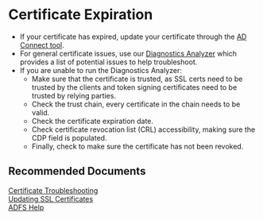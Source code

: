 <properties
	pageTitle="Certificate Expiration"
	description="AD FS certificate expiration and how to troubleshoot"
	service="microsoft.aad"
	resource="Microsoft_AAD_IAM"
	authors="billmath"
	displayOrder=""
	selfHelpType="generic"
	supportTopicIds="32615367"
	resourceTags=""
	productPesIds="16579"
	cloudEnvironments="public"
/>


# Certificate Expiration




- If your certificate has expired, update your certificate through the [AD Connect tool](https://docs.microsoft.com/azure/active-directory/hybrid/how-to-connect-fed-ssl-update).<br>
- For general certificate issues, use our [Diagnostics Analyzer](https://adfshelp.microsoft.com/DiagnosticsAnalyzer/Analyze) which provides a list of potential issues to help troubleshoot.<br>
- If you are unable to run the Diagnostics Analyzer:<br>
    *  Make sure that the certificate is trusted, as SSL certs need to be trusted by the clients and token signing certificates need to be trusted by relying parties.<br>
    * Check the trust chain, every certificate in the chain needs to be valid.
    * Check the certificate expiration date.<br>
    * Check certificate revocation list (CRL) accessibility, making sure the CDP field is populated.<br>
    * Finally, check to make sure the certificate has not been revoked.<br>

## **Recommended Documents**
[Certificate Troubleshooting](https://docs.microsoft.com/windows-server/identity/ad-fs/troubleshooting/ad-fs-tshoot-certs)<br>
[Updating SSL Certificates](https://docs.microsoft.com/azure/active-directory/hybrid/how-to-connect-fed-ssl-update)<br>
[ADFS Help](https://adfshelp.microsoft.com/)
